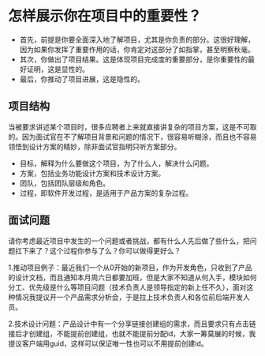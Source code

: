 # 怎样展示你在项目中的重要性？

- 首先，前提是你要全面深入地了解项目，尤其是你负责的部分。这很好理解，因为如果你发挥了重要作用的话，你肯定对这部分了如指掌，甚至明察秋毫。
- 其次，你做出了项目结果。这是体现项目完成度的重要部分，是你重要性的最好证明，这是显性的。
- 最后，你推动了项目进展，这是隐性的。

## 项目结构

当被要求讲述某个项目时，很多应聘者上来就直接讲复杂的项目方案，这是不可取的。因为面试官在不了解项目背景和问题的情况下，很容易听糊涂，而且也不容易领悟到设计方案的精妙，除非面试官指明只听方案部分。

- 目标，解释为什么要做这个项目，为了什么人，解决什么问题。
- 方案，包括业务功能设计方案和技术设计方案。
- 团队，包括团队层级和角色。
- 过程，即软件开发过程，是适用于产品方案的复杂过程。

## 面试问题

请你考虑最近项目中发生的一个问题或者挑战，都有什么人先后做了些什么，把问题扛下来了？这个过程你参与了么？你可以做得更好么？

1.推动项目例子：最近我们一个从0开始的新项目，作为开发角色，只收到了产品的设计文档，而且通知本月周六日都要加班，但是大家不知道从何入手，模块如何分工、优先级是什么等项目问题（技术负责人是领导指定的新上任不久），面对这种情况我提议开一个产品需求分析会，于是拉上技术负责人和各位前后端开发人员。

2.技术设计问题：产品设计中有一个分享链接创建组的需求，而且要求只有点击链接后才创建组，不能提前创建组，也就不能提前分配id，大家一筹莫展的时候，我提议客户端用guid，这样可以保证唯一性也可以不用提前创建id。